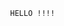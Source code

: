                                                         HELLO !!!!                                                
